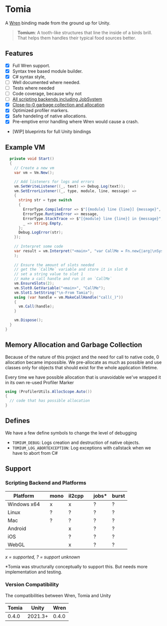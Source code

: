 # Tomia

A [Wren](https://wren.io/) binding made from the ground up for Unity.

> **Tomium**: A tooth-like structures that line the inside of a birds brill. That helps them handles their typical food sources better.

## Features

- [x] Full Wren support.
- [x] Syntax tree based module builder.
- [x] C# syntax style,
- [ ] Well documented where needed.
- [ ] Tests where needed
- [ ] Code coverage, because why not
- [ ] [All scripting backends including JobSystem](#scripting-backend)
- [x] [Close-to-0 garbage collection and allocation](#memory-allocation-and-garbage-collection)
- [x] Optimized profiler markers.
- [x] Safe handeling of native allocations.
- [x] Pre-emptive error handling where Wren would cause a crash.
- [WIP] blueprints for full Unity bindings

## Example VM

```cs
  private void Start()
  {
    // Create a new vm
    var vm = Vm.New();

    // Add listeners for logs and errors
    vm.SetWriteListener((_, text) => Debug.Log(text));
    vm.SetErrorListener((_, type, module, line, message) =>
    {
      string str = type switch
      {
        ErrorType.CompileError => $"[{module} line {line}] {message}",
        ErrorType.RuntimeError => message,
        ErrorType.StackTrace => $"[{module} line {line}] in {message}",
        _ => string.Empty,
      };
      Debug.LogError(str);
    });
    
    // Interpret some code
    var result = vm.Interpret("<main>", "var CallMe = Fn.new{|arg|\nSystem.print(\"Hello World %(arg)\")\n}"
    );
    
    // Ensure the amount of slots needed
    // get the `CallMe` variable and store it in slot 0
    // set a string value to slot 1
    // make a call handle and run it on `CallMe`
    vm.EnsureSlots(2);
    vm.Slot0.GetVariable("<main>", "CallMe");
    vm.Slot1.SetString("\n-From Tamia");
    using (var handle = vm.MakeCallHandle("call(_)"))
    {
      vm.Call(handle);
    }

    vm.Dispose();
  }
}
```

## Memory Allocation and Garbage Collection

Because of the nature of this project and the need for call to native code, 0 allocation became impossible. We pre-allocate as much as possible and use classes only for objects that should exist for the whole application lifetime.

Every time we have possible allocation that is unavoidable we've wrapped it in its own re-used Profiler Marker  

```cs
using (ProfilerUtils.AllocScope.Auto())
{
  // code that has possible allocation
}
```

## Defines

We have a few define symbols to change the level of debugging

- `TOMIUM_DEBUG`: Logs creation and destruction of native objects.
- `TOMIUM_LOG_ABORTEXCEPTION`: Log exceptions with callstack when we have to abort from C# 


## Support

### Scripting Backend and Platforms

|Platform    | |mono |il2cpp | |jobs*|burst |
|------------|-|-----|-------|-|-----|------|
|Windows x64 | |x    |x      | |?    |?     |
|Linux       | |?    |?      | |?    |?     |
|Mac         | |?    |?      | |?    |?     |
|Android     | |     |x      | |?    |?     |
|iOS         | |     |?      | |?    |?     |
|WebGL       | |     |x      | |?    |?     |

*x = supported, ? = support unknown*

*Tomia was structurally conceptually to support this. But needs more implementation and testing.

### Version Compatibility

The compatibilities between Wren, Tomia and Unity

|Tomia   |Unity      |Wren    |
|--------|-----------|--------|
|0.4.0   |2021.3+    |0.4.0   |
